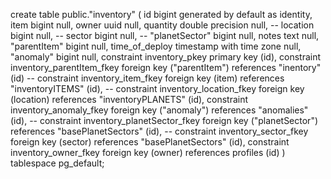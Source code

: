 create table
  public."inventory" (
    id bigint generated by default as identity,
    item bigint null, 
    owner uuid null,
    quantity double precision null,
    -- location bigint null,
    -- sector bigint null,
    -- "planetSector" bigint null,
    notes text null,
    "parentItem" bigint null,
    time_of_deploy timestamp with time zone null,
    "anomaly" bigint null,
    constraint inventory_pkey primary key (id),
    constraint inventory_parentItem_fkey foreign key ("parentItem") references "inentory" (id)
    -- constraint inventory_item_fkey foreign key (item) references "inventoryITEMS" (id),
    -- constraint inventory_location_fkey foreign key (location) references "inventoryPLANETS" (id),
    constraint inventory_anomaly_fkey foreign key ("anomaly") references "anomalies" (id),
    -- constraint inventory_planetSector_fkey foreign key ("planetSector") references "basePlanetSectors" (id),
    -- constraint inventory_sector_fkey foreign key (sector) references "basePlanetSectors" (id),
    constraint inventory_owner_fkey foreign key (owner) references profiles (id)
) tablespace pg_default;